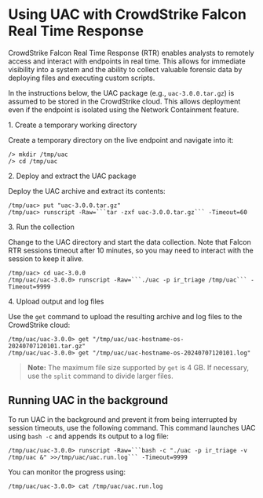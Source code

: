 # Using UAC with CrowdStrike Falcon Real Time Response

CrowdStrike Falcon Real Time Response (RTR) enables analysts to remotely access and interact with endpoints in real time. This allows for immediate visibility into a system and the ability to collect valuable forensic data by deploying files and executing custom scripts.

In the instructions below, the UAC package (e.g., `uac-3.0.0.tar.gz`) is assumed to be stored in the CrowdStrike cloud. This allows deployment even if the endpoint is isolated using the Network Containment feature.

1\. Create a temporary working directory

Create a temporary directory on the live endpoint and navigate into it:

```shell
/> mkdir /tmp/uac
/> cd /tmp/uac
```

2\. Deploy and extract the UAC package

Deploy the UAC archive and extract its contents:

```shell
/tmp/uac> put "uac-3.0.0.tar.gz"
/tmp/uac> runscript -Raw=```tar -zxf uac-3.0.0.tar.gz``` -Timeout=60
```

3\. Run the collection

Change to the UAC directory and start the data collection. Note that Falcon RTR sessions timeout after 10 minutes, so you may need to interact with the session to keep it alive.

```shell
/tmp/uac> cd uac-3.0.0
/tmp/uac/uac-3.0.0> runscript -Raw=```./uac -p ir_triage /tmp/uac``` -Timeout=9999
```

4\. Upload output and log files

Use the `get` command to upload the resulting archive and log files to the CrowdStrike cloud:

```shell
/tmp/uac/uac-3.0.0> get "/tmp/uac/uac-hostname-os-20240707120101.tar.gz"
/tmp/uac/uac-3.0.0> get "/tmp/uac/uac-hostname-os-20240707120101.log"
```

> **Note:** The maximum file size supported by `get` is 4 GB. If necessary, use the `split` command to divide larger files.

## Running UAC in the background

To run UAC in the background and prevent it from being interrupted by session timeouts, use the following command. This command launches UAC using `bash -c` and appends its output to a log file:

```shell
/tmp/uac/uac-3.0.0> runscript -Raw=```bash -c "./uac -p ir_triage -v /tmp/uac &" >>/tmp/uac/uac.run.log``` -Timeout=9999
```

You can monitor the progress using:

```shell
/tmp/uac/uac-3.0.0> cat /tmp/uac/uac.run.log
```
